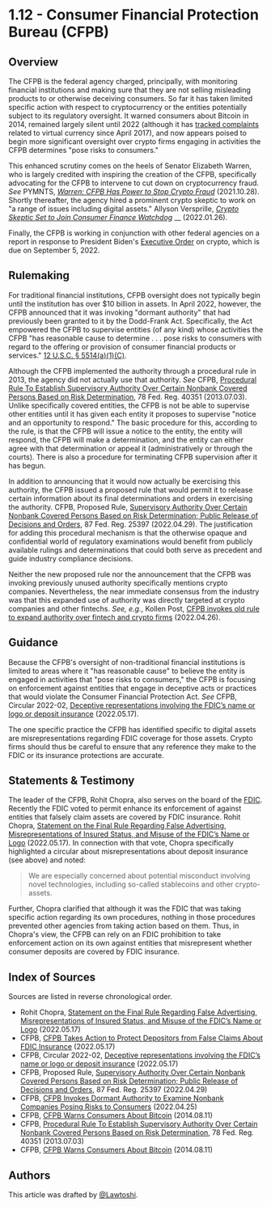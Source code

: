 # 1.12 - Consumer Financial Protection Bureau (CFPB)

## Overview <a href="#overview" id="overview"></a>

The CFPB is the federal agency charged, principally, with monitoring financial institutions and making sure that they are not selling misleading products to or otherwise deceiving consumers. So far it has taken limited specific action with respect to cryptocurrency or the entities potentially subject to its regulatory oversight. It warned consumers about Bitcoin in 2014, remained largely silent until 2022 (although it has [tracked complaints](https://www.consumerfinance.gov/data-research/consumer-complaints/search/?chartType=line\&dateInterval=Month\&dateRange=3y\&date\_received\_max=2022-07-12\&date\_received\_min=2019-07-12\&lens=Overview\&product=Money%20transfer%2C%20virtual%20currency%2C%20or%20money%20service%E2%80%A2Virtual%20currency\&searchField=all\&tab=Trends) related to virtual currency since April 2017), and now appears poised to begin more significant oversight over crypto firms engaging in activities the CFPB determines "pose risks to consumers."

This enhanced scrutiny comes on the heels of Senator Elizabeth Warren, who is largely credited with inspiring the creation of the CFPB, specifically advocating for the CFPB to intervene to cut down on cryptocurrency fraud. _See_ PYMNTS, [_Warren: CFPB Has Power to Stop Crypto Fraud_](https://www.pymnts.com/news/cfpb/2021/warren-cfpb-has-power-stop-crypto-fraud/) (2021.10.28). Shortly thereafter, the agency hired a prominent crypto skeptic to work on "a range of issues including digital assets." Allyson Versprille, [_Crypto Skeptic Set to Join Consumer Finance Watchdog_](https://www.bloomberg.com/news/articles/2022-01-26/progressive-crypto-skeptic-set-to-join-consumer-finance-watchdog) __ (2022.01.26).

Finally, the CFPB is working in conjunction with other federal agencies on a report in response to President Biden's [Executive Order](https://www.thecod3x.com/exec/#executive-order-14067) on crypto, which is due on September 5, 2022.

## Rulemaking <a href="#rulemaking" id="rulemaking"></a>

For traditional financial institutions, CFPB oversight does not typically begin until the institution has over $10 billion in assets. In April 2022, however, the CFPB announced that it was invoking "dormant authority" that had previously been granted to it by the Dodd-Frank Act. Specifically, the Act empowered the CFPB to supervise entities (of any kind) whose activities the CFPB "has reasonable cause to determine . . . pose risks to consumers with regard to the offering or provision of consumer financial products or services." [12 U.S.C. § 5514(a)(1)(C)](https://www.law.cornell.edu/uscode/text/12/5514).

Although the CFPB implemented the authority through a procedural rule in 2013, the agency did not actually use that authority. _See_ CFPB, [Procedural Rule To Establish Supervisory Authority Over Certain Nonbank Covered Persons Based on Risk Determination](https://www.federalregister.gov/documents/2013/07/03/2013-15485/procedural-rule-to-establish-supervisory-authority-over-certain-nonbank-covered-persons-based-on), 78 Fed. Reg. 40351 (2013.07.03). Unlike specifically covered entities, the CFPB is not be able to supervise other entities until it has given each entity it proposes to supervise "notice and an opportunity to respond." The basic procedure for this, according to the rule, is that the CFPB will issue a notice to the entity, the entity will respond, the CFPB will make a determination, and the entity can either agree with that determination or appeal it (administratively or through the courts).  There is also a procedure for terminating CFPB supervision after it has begun.

In addition to announcing that it would now actually be exercising this authority, the CFPB issued a proposed rule that would permit it to release certain information about its final determinations and orders in exercising the authority. CFPB, Proposed Rule, [Supervisory Authority Over Certain Nonbank Covered Persons Based on Risk Determination; Public Release of Decisions and Orders](https://www.federalregister.gov/documents/2022/04/29/2022-09107/supervisory-authority-over-certain-nonbank-covered-persons-based-on-risk-determination-public), 87 Fed. Reg. 25397 (2022.04.29). The justification for adding this procedural mechanism is that the otherwise opaque and confidential world of regulatory examinations would benefit from publicly available rulings and determinations that could both serve as precedent and guide industry compliance decisions.

Neither the new proposed rule nor the announcement that the CFPB was invoking previously unused authority specifically mentions crypto companies. Nevertheless, the near immediate consensus from the industry was that this expanded use of authority was directly targeted at crypto companies and other fintechs. _See, e.g._, Kollen Post, [CFPB invokes old rule to expand authority over fintech and crypto firms](https://www.theblock.co/linked/143600/cfpb-invokes-old-rule-to-expand-authority-over-fintech-and-crypto-firms) (2022.04.26).

## Guidance <a href="#guidance" id="guidance"></a>

Because the CFPB's oversight of non-traditional financial institutions is limited to areas where it "has reasonable cause" to believe the entity is engaged in activities that "pose risks to consumers," the CFPB is focusing on enforcement against entities that engage in deceptive acts or practices that would violate the Consumer Financial Protection Act. _See_ CFPB, Circular 2022-02, [Deceptive representations involving the FDIC’s name or logo or deposit insurance](https://www.consumerfinance.gov/compliance/circulars/circular-2022-02-deception-representations-involving-the-fdics-name-or-logo-or-deposit-insurance/) (2022.05.17).

The one specific practice the CFPB has identified specific to digital assets are misrepresentations regarding FDIC coverage for those assets. Crypto firms should thus be careful to ensure that any reference they make to the FDIC or its insurance protections are accurate.

## Statements & Testimony <a href="#statements-testimony" id="statements-testimony"></a>

The leader of the CFPB, Rohit Chopra, also serves on the board of the [FDIC](https://www.thecod3x.com/fdic/). Recently the FDIC voted to permit enhance its enforcement of against entities that falsely claim assets are covered by FDIC insurance. Rohit Chopra, [Statement on the Final Rule Regarding False Advertising, Misrepresentations of Insured Status, and Misuse of the FDIC’s Name or Logo](https://www.consumerfinance.gov/about-us/newsroom/statement-of-cfpb-director-rohit-chopra-fdic-board-member-final-rule-regarding-false-advertising-misrepresentations-of-insured-status-and-misuse-of-the-fdics-name-or-logo/) (2022.05.17). In connection with that vote, Chopra specifically highlighted a circular about misrepresentations about deposit insurance (see above) and noted:

> We are especially concerned about potential misconduct involving novel technologies, including so-called stablecoins and other crypto-assets.

Further, Chopra clarified that although it was the FDIC that was taking specific action regarding its own procedures, nothing in those procedures prevented other agencies from taking action based on them. Thus, in Chopra's view, the CFPB can rely on an FDIC prohibition to take enforcement action on its own against entities that misrepresent whether consumer deposits are covered by FDIC insurance.

## Index of Sources <a href="#index-of-sources" id="index-of-sources"></a>

Sources are listed in reverse chronological order.

* Rohit Chopra, [Statement on the Final Rule Regarding False Advertising, Misrepresentations of Insured Status, and Misuse of the FDIC’s Name or Logo](https://www.consumerfinance.gov/about-us/newsroom/statement-of-cfpb-director-rohit-chopra-fdic-board-member-final-rule-regarding-false-advertising-misrepresentations-of-insured-status-and-misuse-of-the-fdics-name-or-logo/) (2022.05.17)
* CFPB, [CFPB Takes Action to Protect Depositors from False Claims About FDIC Insurance](https://www.consumerfinance.gov/about-us/newsroom/cfpb-takes-action-to-protect-depositors-from-false-claims-about-fdic-insurance/) (2022.05.17)
* CFPB, Circular 2022-02, [Deceptive representations involving the FDIC’s name or logo or deposit insurance](https://www.consumerfinance.gov/compliance/circulars/circular-2022-02-deception-representations-involving-the-fdics-name-or-logo-or-deposit-insurance/) (2022.05.17)
* CFPB, Proposed Rule, [Supervisory Authority Over Certain Nonbank Covered Persons Based on Risk Determination; Public Release of Decisions and Orders](https://www.federalregister.gov/documents/2022/04/29/2022-09107/supervisory-authority-over-certain-nonbank-covered-persons-based-on-risk-determination-public), 87 Fed. Reg. 25397 (2022.04.29)
* CFPB, [CFPB Invokes Dormant Authority to Examine Nonbank Companies Posing Risks to Consumers](https://www.consumerfinance.gov/about-us/newsroom/cfpb-invokes-dormant-authority-to-examine-nonbank-companies-posing-risks-to-consumers/) (2022.04.25)
* CFPB, [CFPB Warns Consumers About Bitcoin](https://www.consumerfinance.gov/about-us/newsroom/cfpb-warns-consumers-about-bitcoin/) (2014.08.11)
* CFPB, [Procedural Rule To Establish Supervisory Authority Over Certain Nonbank Covered Persons Based on Risk Determination](https://www.federalregister.gov/documents/2013/07/03/2013-15485/procedural-rule-to-establish-supervisory-authority-over-certain-nonbank-covered-persons-based-on), 78 Fed. Reg. 40351 (2013.07.03)
* CFPB, [CFPB Warns Consumers About Bitcoin](https://www.consumerfinance.gov/about-us/newsroom/cfpb-warns-consumers-about-bitcoin/) (2014.08.11)

## Authors

This article was drafted by [@Lawtoshi](https://twitter.com/lawtoshi).&#x20;
